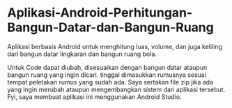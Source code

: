 # Aplikasi-Android-Perhitungan-Bangun-Datar-dan-Bangun-Ruang
Aplikasi berbasis Android untuk menghitung luas, volume, dan juga keliling dari bangun datar lingkaran dan bangun ruang bola.

Untuk Code dapat diubah, disesuaikan dengan bangun datar ataupun bangun ruang yang ingin dicari. tinggal dimasukkan rumusnya sesuai tempat peletakan rumus yang sudah ada.
Saya sertakan file zip jika ada yang ingin merubah ataupun mengembangkan sistem dari aplikasi tersebut. Fyi, saya membuat aplikasi ini menggunakan Android Studio.
